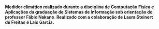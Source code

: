 #### Medidor climático realizado durante a disciplina de Computação Física e Aplicações da graduação de Sistemas de Informação sob orientação do professor Fábio Nakano. Realizado com a colaboração de Laura Steinert de Freitas e Lais Garcia.
